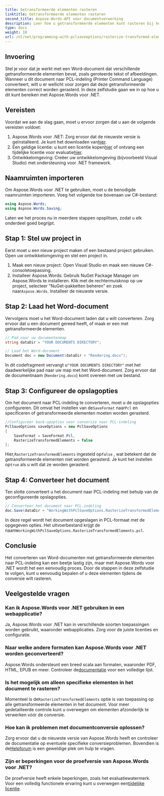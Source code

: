 ```yaml
---
title: Getransformeerde elementen rasteren
linktitle: Getransformeerde elementen rasteren
second_title: Aspose.Words-API voor documentverwerking
description: Leer hoe u getransformeerde elementen kunt rasteren bij het converteren van Word-documenten naar PCL-indeling met Aspose.Words voor .NET. Stap-voor-stap handleiding inbegrepen.
type: docs
weight: 10
url: /nl/net/programming-with-pclsaveoptions/rasterize-transformed-elements/
---
```

## Invoering

Stel je voor dat je werkt met een Word-document dat verschillende getransformeerde elementen bevat, zoals geroteerde tekst of afbeeldingen. Wanneer u dit document naar PCL-indeling (Printer Command Language) converteert, wilt u er wellicht voor zorgen dat deze getransformeerde elementen correct worden gerasterd. In deze zelfstudie gaan we in op hoe u dit kunt bereiken met Aspose.Words voor .NET.

## Vereisten

Voordat we aan de slag gaan, moet u ervoor zorgen dat u aan de volgende vereisten voldoet:

1.  Aspose.Words voor .NET: Zorg ervoor dat de nieuwste versie is geïnstalleerd. Je kunt het downloaden van[hier](https://releases.aspose.com/words/net/).
2.  Een geldige licentie: u kunt een licentie kopen[hier](https://purchase.aspose.com/buy) of ontvang een tijdelijke licentie voor evaluatie[hier](https://purchase.aspose.com/temporary-license/).
3. Ontwikkelomgeving: Creëer uw ontwikkelomgeving (bijvoorbeeld Visual Studio) met ondersteuning voor .NET framework.

## Naamruimten importeren

Om Aspose.Words voor .NET te gebruiken, moet u de benodigde naamruimten importeren. Voeg het volgende toe bovenaan uw C#-bestand:

```csharp
using Aspose.Words;
using Aspose.Words.Saving;
```

Laten we het proces nu in meerdere stappen opsplitsen, zodat u elk onderdeel goed begrijpt.

## Stap 1: Stel uw project in

Eerst moet u een nieuw project maken of een bestaand project gebruiken. Open uw ontwikkelomgeving en stel een project in.

1. Maak een nieuw project: Open Visual Studio en maak een nieuwe C#-consoletoepassing.
2.  Installeer Aspose.Words: Gebruik NuGet Package Manager om Aspose.Words te installeren. Klik met de rechtermuisknop op uw project, selecteer "NuGet-pakketten beheren" en zoek naar`Aspose.Words`. Installeer de nieuwste versie.

## Stap 2: Laad het Word-document

Vervolgens moet u het Word-document laden dat u wilt converteren. Zorg ervoor dat u een document gereed heeft, of maak er een met getransformeerde elementen.

```csharp
// Pad naar uw documentenmap
string dataDir = "YOUR DOCUMENTS DIRECTORY";

// Laad het Word-document
Document doc = new Document(dataDir + "Rendering.docx");
```

 In dit codefragment vervangt u`"YOUR DOCUMENTS DIRECTORY"` met het daadwerkelijke pad naar uw map met het Word-document. Zorg ervoor dat de documentnaam (`Rendering.docx`) komt overeen met uw bestand.

## Stap 3: Configureer de opslagopties

 Om het document naar PCL-indeling te converteren, moet u de opslagopties configureren. Dit omvat het instellen van de`SaveFormat` naar`Pcl` en specificeren of getransformeerde elementen moeten worden gerasterd.

```csharp
//Configureer back-upopties voor conversie naar PCL-indeling
PclSaveOptions saveOptions = new PclSaveOptions
{
    SaveFormat = SaveFormat.Pcl,
    RasterizeTransformedElements = false
};
```

 Hier,`RasterizeTransformedElements` ingesteld op`false` , wat betekent dat de getransformeerde elementen niet worden gerasterd. Je kunt het instellen op`true` als u wilt dat ze worden gerasterd.

## Stap 4: Converteer het document

Ten slotte converteert u het document naar PCL-indeling met behulp van de geconfigureerde opslagopties.

```csharp
// Converteer het document naar PCL-indeling
doc.Save(dataDir + "WorkingWithPclSaveOptions.RasterizeTransformedElements.pcl", saveOptions);
```

 In deze regel wordt het document opgeslagen in PCL-formaat met de opgegeven opties. Het uitvoerbestand krijgt de naam`WorkingWithPclSaveOptions.RasterizeTransformedElements.pcl`.

## Conclusie

Het converteren van Word-documenten met getransformeerde elementen naar PCL-indeling kan een beetje lastig zijn, maar met Aspose.Words voor .NET wordt het een eenvoudig proces. Door de stappen in deze zelfstudie te volgen, kunt u eenvoudig bepalen of u deze elementen tijdens de conversie wilt rasteren.

## Veelgestelde vragen

### Kan ik Aspose.Words voor .NET gebruiken in een webapplicatie?  
Ja, Aspose.Words voor .NET kan in verschillende soorten toepassingen worden gebruikt, waaronder webapplicaties. Zorg voor de juiste licenties en configuratie.

### Naar welke andere formaten kan Aspose.Words voor .NET worden geconverteerd?  
Aspose.Words ondersteunt een breed scala aan formaten, waaronder PDF, HTML, EPUB en meer. Controleer de[documentatie](https://reference.aspose.com/words/net/) voor een volledige lijst.

### Is het mogelijk om alleen specifieke elementen in het document te rasteren?  
 Momenteel is de`RasterizeTransformedElements` optie is van toepassing op alle getransformeerde elementen in het document. Voor meer gedetailleerde controle kunt u overwegen om elementen afzonderlijk te verwerken vóór de conversie.

### Hoe kan ik problemen met documentconversie oplossen?  
 Zorg ervoor dat u de nieuwste versie van Aspose.Words heeft en controleer de documentatie op eventuele specifieke conversieproblemen. Bovendien is de[Helpforum](https://forum.aspose.com/c/words/8) is een geweldige plek om hulp te vragen.

### Zijn er beperkingen voor de proefversie van Aspose.Words voor .NET?  
 De proefversie heeft enkele beperkingen, zoals het evaluatiewatermerk. Voor een volledig functionele ervaring kunt u overwegen een[tijdelijke licentie](https://purchase.aspose.com/temporary-license/).
